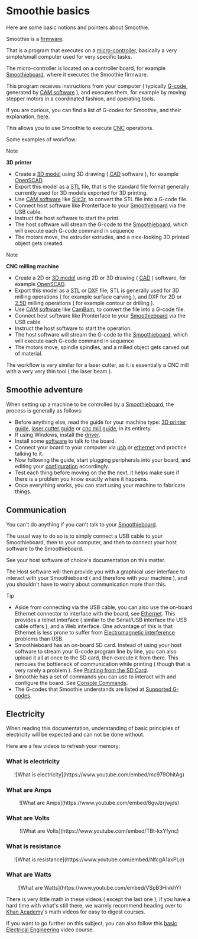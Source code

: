 
# Smoothie basics

Here are some basic notions and pointers about Smoothie.

Smoothie is a [firmware](http://en.wikipedia.org/wiki/Firmware).

That is a program that executes on a [micro-controller](http://en.wikipedia.org/wiki/Microcontroller), basically a very simple/small computer used for very specific tasks.

The micro-controller is located on a controller board, for example [Smoothieboard](smoothieboard.md), where it executes the Smoothie firmware.

This program receives instructions from your computer ( typically [G-code](http://reprap.org/wiki/G-code), generated by [CAM software](http://en.wikipedia.org/wiki/Computer-aided_manufacturing) ), and executes them, for example by moving stepper motors in a coordinated fashion, and operating tools.

If you are curious, you can find a list of G-codes for Smoothie, and their explanation, [here](/supported-g-codes.md).

This allows you to use Smoothie to execute [CNC](http://en.wikipedia.org/wiki/Numerical_control) operations.

Some examples of workflow:

> [!NOTE]
> **3D printer**
> - Create a [3D model](http://en.wikipedia.org/wiki/3D_modeling) using 3D drawing ( [CAD](http://en.wikipedia.org/wiki/Computer-aided_design) software ), for example [OpenSCAD](http://www.openscad.org/).
> - Export this model as a [STL](http://en.wikipedia.org/wiki/STL_%28file_format%29) file, that is the standard file format generally currently used for 3D models exported for 3D printing.
> - Use [CAM software](http://en.wikipedia.org/wiki/Computer-aided_manufacturing) like [Slic3r](http://slic3r.org/), to convert the STL file into a G-code file.
> - Connect host software like Pronterface to your [Smoothieboard](smoothieboard.md) via the USB cable.
> - Instruct the host software to start the print.
> - The host software will stream the G-code to the [Smoothieboard](smoothieboard.md), which will execute each G-code command in sequence
> - The motors move, the extruder extrudes, and a nice-looking 3D printed object gets created.

> [!NOTE]
> **CNC milling machine**
> - Create a 2D or [3D model](http://en.wikipedia.org/wiki/3D_modeling) using 2D or 3D drawing ( [CAD](http://en.wikipedia.org/wiki/Computer-aided_design) ) software, for example [OpenSCAD](http://www.openscad.org/).
> - Export this model as a [STL](http://en.wikipedia.org/wiki/STL_%28file_format%29) or [DXF](http://fr.wikipedia.org/wiki/Drawing_eXchange_Format) file, STL is generally used for 3D milling operations ( for example surface carving ), and DXF for 2D or [2.5D](http://en.wikipedia.org/wiki/2.5D) milling operations ( for example contour or drilling ).
> - Use [CAM software](http://en.wikipedia.org/wiki/Computer-aided_manufacturing) like [CamBam](http://www.cambam.info/), to convert the file into a G-code file.
> - Connect host software like Pronterface to your [Smoothieboard](smoothieboard.md) via the USB cable.
> - Instruct the host software to start the operation.
> - The host software will stream the G-code to the [Smoothieboard](smoothieboard.md), which will execute each G-code command in sequence
> - The motors move, spindle spindles, and a milled object gets carved out of material.

The workflow is very similar for a laser cutter, as it is essentially a CNC mill with a very very thin tool ( the laser beam ).

## Smoothie adventure

When setting up a machine to be controlled by a [Smoothieboard](smoothieboard.md), the process is generally as follows:

- Before anything else, read the guide for your machine type: [3D printer guide](/3d-printer-guide.md), [laser cutter guide](/laser-cutter-guide.md) or [cnc mill guide](/cnc-mill-guide.md), in its entirety.
- If using Windows, install the [driver](/windows-drivers.md).
- Install some [software](/software.md) to talk to the board.
- Connect your board to your computer via [usb](usb.md) or [ethernet](/network.md) and practice talking to it.
- Now following the guide, start plugging peripherals into your board, and editing your [configuration](/configuring-smoothie.md) accordingly.
- Test each thing before moving on the the next, it helps make sure if there is a problem you know exactly where it happens.
- Once everything works, you can start using your machine to fabricate things.

## Communication

You can't do anything if you can't talk to your [Smoothieboard](smoothieboard.md).

The usual way to do so is to simply connect a USB cable to your Smoothieboard, then to your computer, and then to connect your host software to the Smoothieboard.

See your host software of choice's documentation on this matter.

The Host software will then provide you with a graphical user interface to interact with your Smoothieboard ( and therefore with your machine ), and you shouldn't have to worry about communication more than this.

> [!TIP]
> - Aside from connecting via the USB cable, you can also use the on-board Ethernet connector to interface with the board, see [Ethernet](ethernet.md). This provides a telnet interface ( similar to the Serial/USB interface the USB cable offers ), and a Web interface. One advantage of this is that Ethernet is less prone to suffer from [Electromagnetic interference](http://en.wikipedia.org/wiki/Electromagnetic_interference) problems than USB.
> - Smoothieboard has an on-board SD card. Instead of using your host software to stream your G-code program line by line, you can also upload it all at once to the SD card, then execute it from there. This removes the bottleneck of communication while printing ( though that is very rarely a problem ). See [Printing from the SD Card](http://smoothieware.org/printing-from-sd-card).
> - Smoothie has a set of commands you can use to interact with and configure the board. See [Console Commands](http://smoothieware.org/console-commands).
> - The G-codes that Smoothie understands are listed at [Supported G-codes](http://smoothieware.org/supported-g-codes).

## Electricity

When reading this documentation, understanding of basic principles of electricity will be expected and can not be done without.

Here are a few videos to refresh your memory:

### What is electricity

<center>
![What is electricity](https://www.youtube.com/embed/mc979OhitAg)
</center>

### What are Amps

<center>
![What are Amps](https://www.youtube.com/embed/8gvJzrjwjds)
</center>

### What are Volts

<center>
![What are Volts](https://www.youtube.com/embed/TBt-kxYfync)
</center>

### What is resistance

<center>
![What is resistance](https://www.youtube.com/embed/NfcgA1axPLo)
</center>

### What are Watts

<center>
![What are Watts](https://www.youtube.com/embed/VSpB3HivkhY)
</center>

There is very little math in these videos ( except the last one ), if you have a hard time with what's still there, we warmly recommend heading over to [Khan Academy](https://www.khanacademy.org/)'s math videos for easy to digest courses.

If you want to go further on this subject, you can also follow this [basic Electrical Engineering](https://www.khanacademy.org/science/electrical-engineering/introduction-to-ee) video course.
